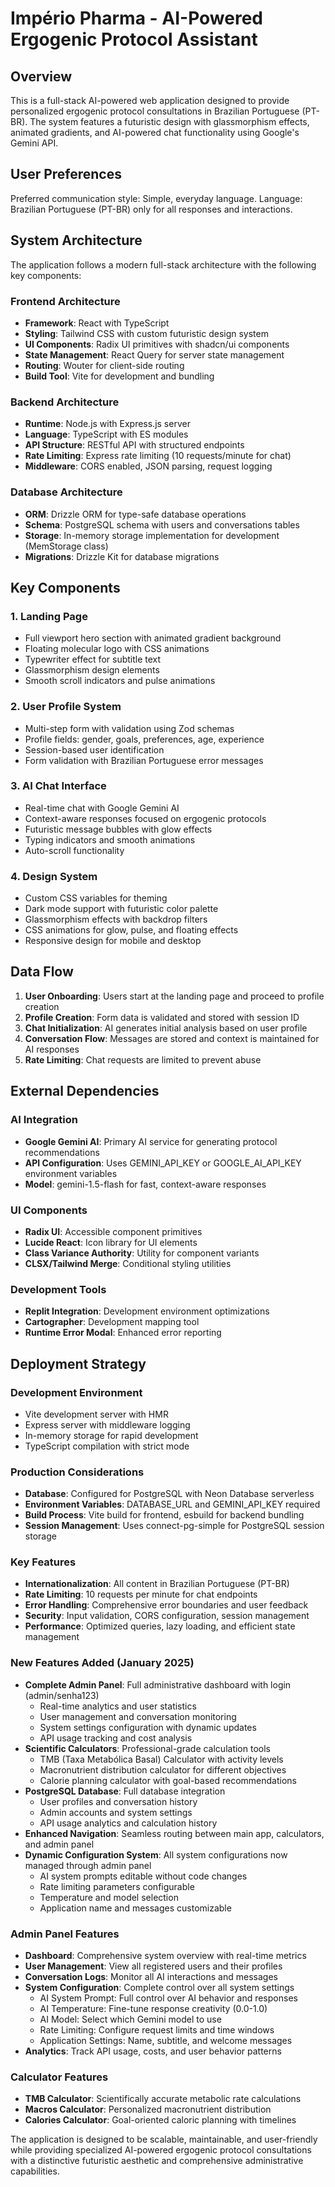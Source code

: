 # Império Pharma - AI-Powered Ergogenic Protocol Assistant

## Overview

This is a full-stack AI-powered web application designed to provide personalized ergogenic protocol consultations in Brazilian Portuguese (PT-BR). The system features a futuristic design with glassmorphism effects, animated gradients, and AI-powered chat functionality using Google's Gemini API.

## User Preferences

Preferred communication style: Simple, everyday language.
Language: Brazilian Portuguese (PT-BR) only for all responses and interactions.

## System Architecture

The application follows a modern full-stack architecture with the following key components:

### Frontend Architecture
- **Framework**: React with TypeScript
- **Styling**: Tailwind CSS with custom futuristic design system
- **UI Components**: Radix UI primitives with shadcn/ui components
- **State Management**: React Query for server state management
- **Routing**: Wouter for client-side routing
- **Build Tool**: Vite for development and bundling

### Backend Architecture
- **Runtime**: Node.js with Express.js server
- **Language**: TypeScript with ES modules
- **API Structure**: RESTful API with structured endpoints
- **Rate Limiting**: Express rate limiting (10 requests/minute for chat)
- **Middleware**: CORS enabled, JSON parsing, request logging

### Database Architecture
- **ORM**: Drizzle ORM for type-safe database operations
- **Schema**: PostgreSQL schema with users and conversations tables
- **Storage**: In-memory storage implementation for development (MemStorage class)
- **Migrations**: Drizzle Kit for database migrations

## Key Components

### 1. Landing Page
- Full viewport hero section with animated gradient background
- Floating molecular logo with CSS animations
- Typewriter effect for subtitle text
- Glassmorphism design elements
- Smooth scroll indicators and pulse animations

### 2. User Profile System
- Multi-step form with validation using Zod schemas
- Profile fields: gender, goals, preferences, age, experience
- Session-based user identification
- Form validation with Brazilian Portuguese error messages

### 3. AI Chat Interface
- Real-time chat with Google Gemini AI
- Context-aware responses focused on ergogenic protocols
- Futuristic message bubbles with glow effects
- Typing indicators and smooth animations
- Auto-scroll functionality

### 4. Design System
- Custom CSS variables for theming
- Dark mode support with futuristic color palette
- Glassmorphism effects with backdrop filters
- CSS animations for glow, pulse, and floating effects
- Responsive design for mobile and desktop

## Data Flow

1. **User Onboarding**: Users start at the landing page and proceed to profile creation
2. **Profile Creation**: Form data is validated and stored with session ID
3. **Chat Initialization**: AI generates initial analysis based on user profile
4. **Conversation Flow**: Messages are stored and context is maintained for AI responses
5. **Rate Limiting**: Chat requests are limited to prevent abuse

## External Dependencies

### AI Integration
- **Google Gemini AI**: Primary AI service for generating protocol recommendations
- **API Configuration**: Uses GEMINI_API_KEY or GOOGLE_AI_API_KEY environment variables
- **Model**: gemini-1.5-flash for fast, context-aware responses

### UI Components
- **Radix UI**: Accessible component primitives
- **Lucide React**: Icon library for UI elements
- **Class Variance Authority**: Utility for component variants
- **CLSX/Tailwind Merge**: Conditional styling utilities

### Development Tools
- **Replit Integration**: Development environment optimizations
- **Cartographer**: Development mapping tool
- **Runtime Error Modal**: Enhanced error reporting

## Deployment Strategy

### Development Environment
- Vite development server with HMR
- Express server with middleware logging
- In-memory storage for rapid development
- TypeScript compilation with strict mode

### Production Considerations
- **Database**: Configured for PostgreSQL with Neon Database serverless
- **Environment Variables**: DATABASE_URL and GEMINI_API_KEY required
- **Build Process**: Vite build for frontend, esbuild for backend bundling
- **Session Management**: Uses connect-pg-simple for PostgreSQL session storage

### Key Features
- **Internationalization**: All content in Brazilian Portuguese (PT-BR)
- **Rate Limiting**: 10 requests per minute for chat endpoints
- **Error Handling**: Comprehensive error boundaries and user feedback
- **Security**: Input validation, CORS configuration, session management
- **Performance**: Optimized queries, lazy loading, and efficient state management

### New Features Added (January 2025)
- **Complete Admin Panel**: Full administrative dashboard with login (admin/senha123)
  - Real-time analytics and user statistics
  - User management and conversation monitoring
  - System settings configuration with dynamic updates
  - API usage tracking and cost analysis
- **Scientific Calculators**: Professional-grade calculation tools
  - TMB (Taxa Metabólica Basal) Calculator with activity levels
  - Macronutrient distribution calculator for different objectives
  - Calorie planning calculator with goal-based recommendations
- **PostgreSQL Database**: Full database integration
  - User profiles and conversation history
  - Admin accounts and system settings
  - API usage analytics and calculation history
- **Enhanced Navigation**: Seamless routing between main app, calculators, and admin panel
- **Dynamic Configuration System**: All system configurations now managed through admin panel
  - AI system prompts editable without code changes
  - Rate limiting parameters configurable
  - Temperature and model selection
  - Application name and messages customizable

### Admin Panel Features
- **Dashboard**: Comprehensive system overview with real-time metrics
- **User Management**: View all registered users and their profiles
- **Conversation Logs**: Monitor all AI interactions and messages
- **System Configuration**: Complete control over all system settings
  - AI System Prompt: Full control over AI behavior and responses
  - AI Temperature: Fine-tune response creativity (0.0-1.0)
  - AI Model: Select which Gemini model to use
  - Rate Limiting: Configure request limits and time windows
  - Application Settings: Name, subtitle, and welcome messages
- **Analytics**: Track API usage, costs, and user behavior patterns

### Calculator Features
- **TMB Calculator**: Scientifically accurate metabolic rate calculations
- **Macros Calculator**: Personalized macronutrient distribution
- **Calories Calculator**: Goal-oriented caloric planning with timelines

The application is designed to be scalable, maintainable, and user-friendly while providing specialized AI-powered ergogenic protocol consultations with a distinctive futuristic aesthetic and comprehensive administrative capabilities.